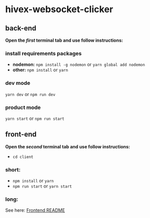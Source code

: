 ﻿# hivex-websocket-clicker
 ## back-end
 **Open the _first_ terminal tab and use follow instructions:**
 ### install requirements packages
 - **nodemon:**
 `npm install -g nodemon`
 or
 `yarn global add nodemon`
 - **other:**
 `npm install`
 or
 `yarn`
 ### dev mode
 `yarn dev` or `npm run dev`
 ### product mode
 `yarn start` or `npm run start`
 ## front-end
 **Open the _second_ terminal tab and use follow instructions:**
 - `cd client`
 ### short:
 - `npm install` or `yarn`
 - `npm run start` or `yarn start`
 ### long:
 See here: [Frontend README](https://github.com/kstroevsky/hivex-websocket-clicker/blob/main/client/README.md)
